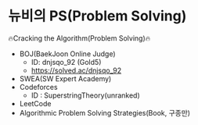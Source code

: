 # 뉴비의 PS(Problem Solving)
🔥Cracking the Algorithm(Problem Solving)🔥

- BOJ(BaekJoon Online Judge)
  - ID: dnjsqo_92 (Gold5)
  - https://solved.ac/dnjsqo_92
- SWEA(SW Expert Academy)
- Codeforces
  - ID : SuperstringTheory(unranked)
- LeetCode
- Algorithmic Problem Solving Strategies(Book, 구종만)


